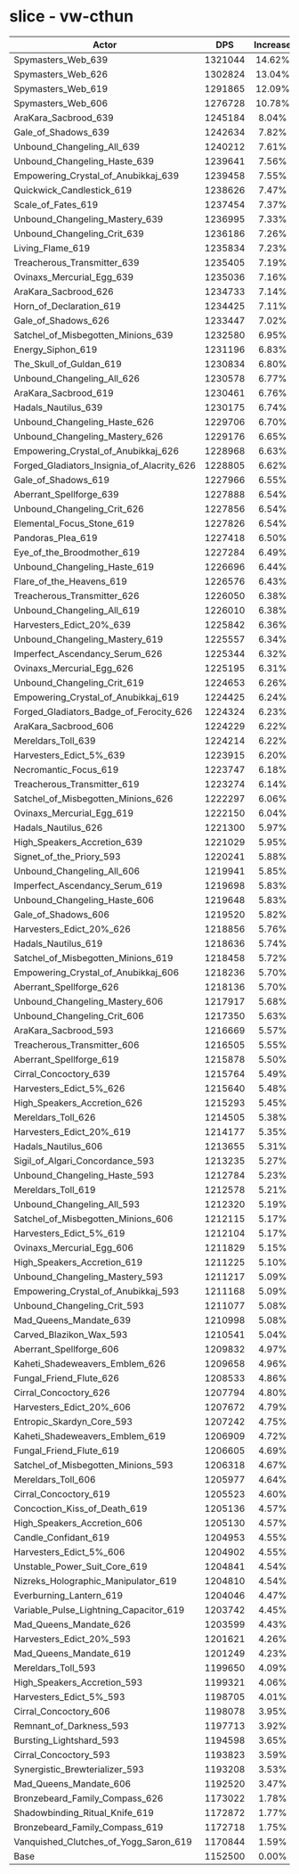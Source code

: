 # slice - vw-cthun
| Actor | DPS | Increase |
|---|:---:|:---:|
|Spymasters_Web_639|1321044|14.62%|
|Spymasters_Web_626|1302824|13.04%|
|Spymasters_Web_619|1291865|12.09%|
|Spymasters_Web_606|1276728|10.78%|
|AraKara_Sacbrood_639|1245184|8.04%|
|Gale_of_Shadows_639|1242634|7.82%|
|Unbound_Changeling_All_639|1240212|7.61%|
|Unbound_Changeling_Haste_639|1239641|7.56%|
|Empowering_Crystal_of_Anubikkaj_639|1239458|7.55%|
|Quickwick_Candlestick_619|1238626|7.47%|
|Scale_of_Fates_619|1237454|7.37%|
|Unbound_Changeling_Mastery_639|1236995|7.33%|
|Unbound_Changeling_Crit_639|1236186|7.26%|
|Living_Flame_619|1235834|7.23%|
|Treacherous_Transmitter_639|1235405|7.19%|
|Ovinaxs_Mercurial_Egg_639|1235036|7.16%|
|AraKara_Sacbrood_626|1234733|7.14%|
|Horn_of_Declaration_619|1234425|7.11%|
|Gale_of_Shadows_626|1233447|7.02%|
|Satchel_of_Misbegotten_Minions_639|1232580|6.95%|
|Energy_Siphon_619|1231196|6.83%|
|The_Skull_of_Guldan_619|1230834|6.80%|
|Unbound_Changeling_All_626|1230578|6.77%|
|AraKara_Sacbrood_619|1230461|6.76%|
|Hadals_Nautilus_639|1230175|6.74%|
|Unbound_Changeling_Haste_626|1229706|6.70%|
|Unbound_Changeling_Mastery_626|1229176|6.65%|
|Empowering_Crystal_of_Anubikkaj_626|1228968|6.63%|
|Forged_Gladiators_Insignia_of_Alacrity_626|1228805|6.62%|
|Gale_of_Shadows_619|1227966|6.55%|
|Aberrant_Spellforge_639|1227888|6.54%|
|Unbound_Changeling_Crit_626|1227856|6.54%|
|Elemental_Focus_Stone_619|1227826|6.54%|
|Pandoras_Plea_619|1227418|6.50%|
|Eye_of_the_Broodmother_619|1227284|6.49%|
|Unbound_Changeling_Haste_619|1226696|6.44%|
|Flare_of_the_Heavens_619|1226576|6.43%|
|Treacherous_Transmitter_626|1226050|6.38%|
|Unbound_Changeling_All_619|1226010|6.38%|
|Harvesters_Edict_20%_639|1225842|6.36%|
|Unbound_Changeling_Mastery_619|1225557|6.34%|
|Imperfect_Ascendancy_Serum_626|1225344|6.32%|
|Ovinaxs_Mercurial_Egg_626|1225195|6.31%|
|Unbound_Changeling_Crit_619|1224653|6.26%|
|Empowering_Crystal_of_Anubikkaj_619|1224425|6.24%|
|Forged_Gladiators_Badge_of_Ferocity_626|1224324|6.23%|
|AraKara_Sacbrood_606|1224229|6.22%|
|Mereldars_Toll_639|1224214|6.22%|
|Harvesters_Edict_5%_639|1223915|6.20%|
|Necromantic_Focus_619|1223747|6.18%|
|Treacherous_Transmitter_619|1223274|6.14%|
|Satchel_of_Misbegotten_Minions_626|1222297|6.06%|
|Ovinaxs_Mercurial_Egg_619|1222150|6.04%|
|Hadals_Nautilus_626|1221300|5.97%|
|High_Speakers_Accretion_639|1221029|5.95%|
|Signet_of_the_Priory_593|1220241|5.88%|
|Unbound_Changeling_All_606|1219941|5.85%|
|Imperfect_Ascendancy_Serum_619|1219698|5.83%|
|Unbound_Changeling_Haste_606|1219648|5.83%|
|Gale_of_Shadows_606|1219520|5.82%|
|Harvesters_Edict_20%_626|1218856|5.76%|
|Hadals_Nautilus_619|1218636|5.74%|
|Satchel_of_Misbegotten_Minions_619|1218458|5.72%|
|Empowering_Crystal_of_Anubikkaj_606|1218236|5.70%|
|Aberrant_Spellforge_626|1218136|5.70%|
|Unbound_Changeling_Mastery_606|1217917|5.68%|
|Unbound_Changeling_Crit_606|1217350|5.63%|
|AraKara_Sacbrood_593|1216669|5.57%|
|Treacherous_Transmitter_606|1216505|5.55%|
|Aberrant_Spellforge_619|1215878|5.50%|
|Cirral_Concoctory_639|1215764|5.49%|
|Harvesters_Edict_5%_626|1215640|5.48%|
|High_Speakers_Accretion_626|1215293|5.45%|
|Mereldars_Toll_626|1214505|5.38%|
|Harvesters_Edict_20%_619|1214177|5.35%|
|Hadals_Nautilus_606|1213655|5.31%|
|Sigil_of_Algari_Concordance_593|1213235|5.27%|
|Unbound_Changeling_Haste_593|1212784|5.23%|
|Mereldars_Toll_619|1212578|5.21%|
|Unbound_Changeling_All_593|1212320|5.19%|
|Satchel_of_Misbegotten_Minions_606|1212115|5.17%|
|Harvesters_Edict_5%_619|1212104|5.17%|
|Ovinaxs_Mercurial_Egg_606|1211829|5.15%|
|High_Speakers_Accretion_619|1211225|5.10%|
|Unbound_Changeling_Mastery_593|1211217|5.09%|
|Empowering_Crystal_of_Anubikkaj_593|1211168|5.09%|
|Unbound_Changeling_Crit_593|1211077|5.08%|
|Mad_Queens_Mandate_639|1210998|5.08%|
|Carved_Blazikon_Wax_593|1210541|5.04%|
|Aberrant_Spellforge_606|1209832|4.97%|
|Kaheti_Shadeweavers_Emblem_626|1209658|4.96%|
|Fungal_Friend_Flute_626|1208533|4.86%|
|Cirral_Concoctory_626|1207794|4.80%|
|Harvesters_Edict_20%_606|1207672|4.79%|
|Entropic_Skardyn_Core_593|1207242|4.75%|
|Kaheti_Shadeweavers_Emblem_619|1206909|4.72%|
|Fungal_Friend_Flute_619|1206605|4.69%|
|Satchel_of_Misbegotten_Minions_593|1206318|4.67%|
|Mereldars_Toll_606|1205977|4.64%|
|Cirral_Concoctory_619|1205523|4.60%|
|Concoction_Kiss_of_Death_619|1205136|4.57%|
|High_Speakers_Accretion_606|1205130|4.57%|
|Candle_Confidant_619|1204953|4.55%|
|Harvesters_Edict_5%_606|1204902|4.55%|
|Unstable_Power_Suit_Core_619|1204841|4.54%|
|Nizreks_Holographic_Manipulator_619|1204810|4.54%|
|Everburning_Lantern_619|1204046|4.47%|
|Variable_Pulse_Lightning_Capacitor_619|1203742|4.45%|
|Mad_Queens_Mandate_626|1203599|4.43%|
|Harvesters_Edict_20%_593|1201621|4.26%|
|Mad_Queens_Mandate_619|1201249|4.23%|
|Mereldars_Toll_593|1199650|4.09%|
|High_Speakers_Accretion_593|1199321|4.06%|
|Harvesters_Edict_5%_593|1198705|4.01%|
|Cirral_Concoctory_606|1198078|3.95%|
|Remnant_of_Darkness_593|1197713|3.92%|
|Bursting_Lightshard_593|1194598|3.65%|
|Cirral_Concoctory_593|1193823|3.59%|
|Synergistic_Brewterializer_593|1193208|3.53%|
|Mad_Queens_Mandate_606|1192520|3.47%|
|Bronzebeard_Family_Compass_626|1173022|1.78%|
|Shadowbinding_Ritual_Knife_619|1172872|1.77%|
|Bronzebeard_Family_Compass_619|1172718|1.75%|
|Vanquished_Clutches_of_Yogg_Saron_619|1170844|1.59%|
|Base|1152500|0.00%|
